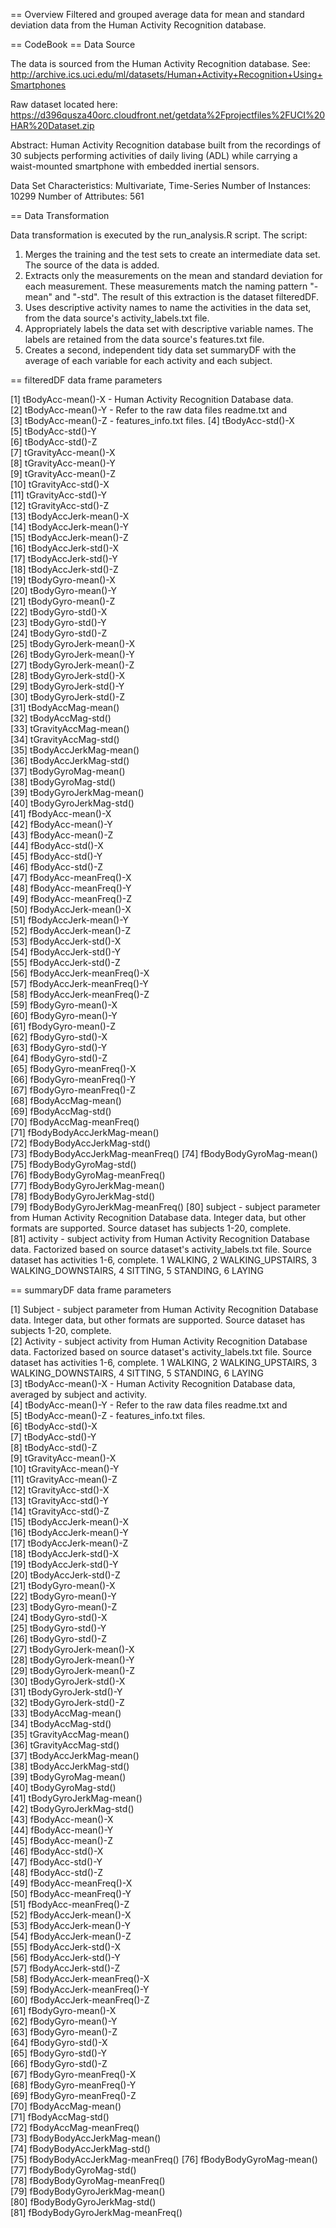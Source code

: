 == Overview
Filtered and grouped average data for mean and standard deviation data from the Human Activity Recognition database.

== CodeBook
== Data Source

The data is sourced from the Human Activity Recognition database.  See:  http://archive.ics.uci.edu/ml/datasets/Human+Activity+Recognition+Using+Smartphones

Raw dataset located here:  https://d396qusza40orc.cloudfront.net/getdata%2Fprojectfiles%2FUCI%20HAR%20Dataset.zip

Abstract: Human Activity Recognition database built from the recordings of 30 subjects performing activities of daily living (ADL) while carrying a waist-mounted smartphone with embedded inertial sensors.

Data Set Characteristics:  Multivariate, Time-Series
Number of Instances:  10299
Number of Attributes:  561


== Data Transformation

Data transformation is executed by the run_analysis.R script.  The script:

1.  Merges the training and the test sets to create an intermediate data set.  The source of the data is added.
1.  Extracts only the measurements on the mean and standard deviation for each measurement.  These measurements match the naming pattern "-mean" and "-std".  The result of this extraction is the dataset filteredDF.
1.  Uses descriptive activity names to name the activities in the data set, from the data source's activity_labels.txt file.
1.  Appropriately labels the data set with descriptive variable names.  The labels are retained from the data source's features.txt file.
1.  Creates a second, independent tidy data set summaryDF with the average of each variable for each activity and each subject.

== filteredDF data frame parameters

 [1] tBodyAcc-mean()-X - Human Activity Recognition Database data.          
 [2] tBodyAcc-mean()-Y - Refer to the raw data files readme.txt and             
 [3] tBodyAcc-mean()-Z - features_info.txt files. 
 [4] tBodyAcc-std()-X               
 [5] tBodyAcc-std()-Y               
 [6] tBodyAcc-std()-Z               
 [7] tGravityAcc-mean()-X           
 [8] tGravityAcc-mean()-Y           
 [9] tGravityAcc-mean()-Z           
[10] tGravityAcc-std()-X            
[11] tGravityAcc-std()-Y            
[12] tGravityAcc-std()-Z            
[13] tBodyAccJerk-mean()-X          
[14] tBodyAccJerk-mean()-Y          
[15] tBodyAccJerk-mean()-Z          
[16] tBodyAccJerk-std()-X           
[17] tBodyAccJerk-std()-Y           
[18] tBodyAccJerk-std()-Z           
[19] tBodyGyro-mean()-X             
[20] tBodyGyro-mean()-Y             
[21] tBodyGyro-mean()-Z             
[22] tBodyGyro-std()-X              
[23] tBodyGyro-std()-Y              
[24] tBodyGyro-std()-Z              
[25] tBodyGyroJerk-mean()-X         
[26] tBodyGyroJerk-mean()-Y         
[27] tBodyGyroJerk-mean()-Z         
[28] tBodyGyroJerk-std()-X          
[29] tBodyGyroJerk-std()-Y          
[30] tBodyGyroJerk-std()-Z          
[31] tBodyAccMag-mean()             
[32] tBodyAccMag-std()              
[33] tGravityAccMag-mean()          
[34] tGravityAccMag-std()           
[35] tBodyAccJerkMag-mean()         
[36] tBodyAccJerkMag-std()          
[37] tBodyGyroMag-mean()            
[38] tBodyGyroMag-std()             
[39] tBodyGyroJerkMag-mean()        
[40] tBodyGyroJerkMag-std()         
[41] fBodyAcc-mean()-X              
[42] fBodyAcc-mean()-Y              
[43] fBodyAcc-mean()-Z              
[44] fBodyAcc-std()-X               
[45] fBodyAcc-std()-Y               
[46] fBodyAcc-std()-Z               
[47] fBodyAcc-meanFreq()-X          
[48] fBodyAcc-meanFreq()-Y          
[49] fBodyAcc-meanFreq()-Z          
[50] fBodyAccJerk-mean()-X          
[51] fBodyAccJerk-mean()-Y          
[52] fBodyAccJerk-mean()-Z          
[53] fBodyAccJerk-std()-X           
[54] fBodyAccJerk-std()-Y           
[55] fBodyAccJerk-std()-Z           
[56] fBodyAccJerk-meanFreq()-X      
[57] fBodyAccJerk-meanFreq()-Y      
[58] fBodyAccJerk-meanFreq()-Z      
[59] fBodyGyro-mean()-X             
[60] fBodyGyro-mean()-Y             
[61] fBodyGyro-mean()-Z             
[62] fBodyGyro-std()-X              
[63] fBodyGyro-std()-Y              
[64] fBodyGyro-std()-Z              
[65] fBodyGyro-meanFreq()-X         
[66] fBodyGyro-meanFreq()-Y         
[67] fBodyGyro-meanFreq()-Z         
[68] fBodyAccMag-mean()             
[69] fBodyAccMag-std()              
[70] fBodyAccMag-meanFreq()         
[71] fBodyBodyAccJerkMag-mean()     
[72] fBodyBodyAccJerkMag-std()      
[73] fBodyBodyAccJerkMag-meanFreq() 
[74] fBodyBodyGyroMag-mean()        
[75] fBodyBodyGyroMag-std()         
[76] fBodyBodyGyroMag-meanFreq()    
[77] fBodyBodyGyroJerkMag-mean()    
[78] fBodyBodyGyroJerkMag-std()     
[79] fBodyBodyGyroJerkMag-meanFreq()
[80] subject - subject parameter from Human Activity Recognition Database data.  Integer data, but other formats are supported.  Source dataset has subjects 1-20, complete.                       
[81] activity - subject activity from Human Activity Recognition Database data.  Factorized based on source dataset's activity_labels.txt file.  Source dataset has activities 1-6, complete.  1 WALKING, 2 WALKING_UPSTAIRS, 3 WALKING_DOWNSTAIRS, 4 SITTING, 5 STANDING, 6 LAYING
                 
== summaryDF data frame parameters

 [1] Subject - subject parameter from Human Activity Recognition Database data.  Integer data, but other formats are supported.  Source dataset has subjects 1-20, complete.                                               
 [2] Activity - subject activity from Human Activity Recognition Database data.  Factorized based on source dataset's activity_labels.txt file.  Source dataset has activities 1-6, complete.  1 WALKING, 2 WALKING_UPSTAIRS, 3 WALKING_DOWNSTAIRS, 4 SITTING, 5 STANDING, 6 LAYING                       
 [3] tBodyAcc-mean()-X - Human Activity Recognition Database data, averaged by subject and activity.      
 [4] tBodyAcc-mean()-Y - Refer to the raw data files readme.txt and          
 [5] tBodyAcc-mean()-Z - features_info.txt files.               
 [6] tBodyAcc-std()-X               
 [7] tBodyAcc-std()-Y               
 [8] tBodyAcc-std()-Z               
 [9] tGravityAcc-mean()-X           
[10] tGravityAcc-mean()-Y           
[11] tGravityAcc-mean()-Z           
[12] tGravityAcc-std()-X            
[13] tGravityAcc-std()-Y            
[14] tGravityAcc-std()-Z            
[15] tBodyAccJerk-mean()-X          
[16] tBodyAccJerk-mean()-Y          
[17] tBodyAccJerk-mean()-Z          
[18] tBodyAccJerk-std()-X           
[19] tBodyAccJerk-std()-Y           
[20] tBodyAccJerk-std()-Z           
[21] tBodyGyro-mean()-X             
[22] tBodyGyro-mean()-Y             
[23] tBodyGyro-mean()-Z             
[24] tBodyGyro-std()-X              
[25] tBodyGyro-std()-Y              
[26] tBodyGyro-std()-Z              
[27] tBodyGyroJerk-mean()-X         
[28] tBodyGyroJerk-mean()-Y         
[29] tBodyGyroJerk-mean()-Z         
[30] tBodyGyroJerk-std()-X          
[31] tBodyGyroJerk-std()-Y          
[32] tBodyGyroJerk-std()-Z          
[33] tBodyAccMag-mean()             
[34] tBodyAccMag-std()              
[35] tGravityAccMag-mean()          
[36] tGravityAccMag-std()           
[37] tBodyAccJerkMag-mean()         
[38] tBodyAccJerkMag-std()          
[39] tBodyGyroMag-mean()            
[40] tBodyGyroMag-std()             
[41] tBodyGyroJerkMag-mean()        
[42] tBodyGyroJerkMag-std()         
[43] fBodyAcc-mean()-X              
[44] fBodyAcc-mean()-Y              
[45] fBodyAcc-mean()-Z              
[46] fBodyAcc-std()-X               
[47] fBodyAcc-std()-Y               
[48] fBodyAcc-std()-Z               
[49] fBodyAcc-meanFreq()-X          
[50] fBodyAcc-meanFreq()-Y          
[51] fBodyAcc-meanFreq()-Z          
[52] fBodyAccJerk-mean()-X          
[53] fBodyAccJerk-mean()-Y          
[54] fBodyAccJerk-mean()-Z          
[55] fBodyAccJerk-std()-X           
[56] fBodyAccJerk-std()-Y           
[57] fBodyAccJerk-std()-Z           
[58] fBodyAccJerk-meanFreq()-X      
[59] fBodyAccJerk-meanFreq()-Y      
[60] fBodyAccJerk-meanFreq()-Z      
[61] fBodyGyro-mean()-X             
[62] fBodyGyro-mean()-Y             
[63] fBodyGyro-mean()-Z             
[64] fBodyGyro-std()-X              
[65] fBodyGyro-std()-Y              
[66] fBodyGyro-std()-Z              
[67] fBodyGyro-meanFreq()-X         
[68] fBodyGyro-meanFreq()-Y         
[69] fBodyGyro-meanFreq()-Z         
[70] fBodyAccMag-mean()             
[71] fBodyAccMag-std()              
[72] fBodyAccMag-meanFreq()         
[73] fBodyBodyAccJerkMag-mean()     
[74] fBodyBodyAccJerkMag-std()      
[75] fBodyBodyAccJerkMag-meanFreq() 
[76] fBodyBodyGyroMag-mean()        
[77] fBodyBodyGyroMag-std()         
[78] fBodyBodyGyroMag-meanFreq()    
[79] fBodyBodyGyroJerkMag-mean()    
[80] fBodyBodyGyroJerkMag-std()     
[81] fBodyBodyGyroJerkMag-meanFreq()
                 
 